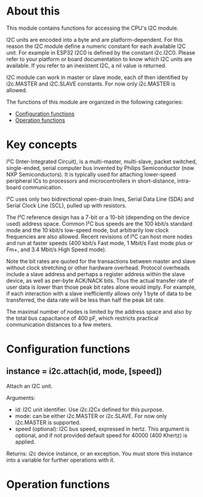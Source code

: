 # About this

This module contains functions for accessing the CPU's I2C module.

I2C units are encoded into a byte and are platform-dependent. For this reason the I2C module define a numeric constant for each available I2C unit. For example in ESP32 I2C0 is defined by the constant i2c.I2C0. Please refer to your platform or board documentation to know which I2C units are available. If you refer to an inexistent I2C, a nil value is returned.

I2C module can work in master or slave mode, each of then identified by i2c.MASTER and i2C.SLAVE constants. For now only i2c.MASTER is allowed.

The functions of this module are organized in the following categories:

* [Configuration functions](#configuration-functions)
* [Operation functions](#operation-functions)

# Key concepts

I²C (Inter-Integrated Circuit), is a multi-master, multi-slave, packet switched, single-ended, serial computer bus invented by Philips Semiconductor (now NXP Semiconductors). It is typically used for attaching lower-speed peripheral ICs to processors and microcontrollers in short-distance, intra-board communication.

I²C uses only two bidirectional open-drain lines, Serial Data Line (SDA) and Serial Clock Line (SCL), pulled up with resistors.

The I²C reference design has a 7-bit or a 10-bit (depending on the device used) address space. Common I²C bus speeds are the 100 kbit/s standard mode and the 10 kbit/s low-speed mode, but arbitrarily low clock frequencies are also allowed. Recent revisions of I²C can host more nodes and run at faster speeds (400 kbit/s Fast mode, 1 Mbit/s Fast mode plus or Fm+, and 3.4 Mbit/s High Speed mode). 

Note the bit rates are quoted for the transactions between master and slave without clock stretching or other hardware overhead. Protocol overheads include a slave address and perhaps a register address within the slave device, as well as per-byte ACK/NACK bits. Thus the actual transfer rate of user data is lower than those peak bit rates alone would imply. For example, if each interaction with a slave inefficiently allows only 1 byte of data to be transferred, the data rate will be less than half the peak bit rate.

The maximal number of nodes is limited by the address space and also by the total bus capacitance of 400 pF, which restricts practical communication distances to a few meters.

# Configuration functions

## instance = i2c.attach(id, mode, [speed])

Attach an I2C unit.

Arguments:

* id: I2C unit identifier. Use i2c.I2Cx defined for this purpose.
* mode: can be either i2c.MASTER or i2c.SLAVE. For now only i2c.MASTER is supported.
* speed (optional): I2C bus speed, expressed in hertz. This argument is optional, and if not provided default speed for 40000 (400 Khertz) is applied.

Returns: i2c device instance, or an exception. You must store this instance into a variable for further operations with it.

# Operation functions

